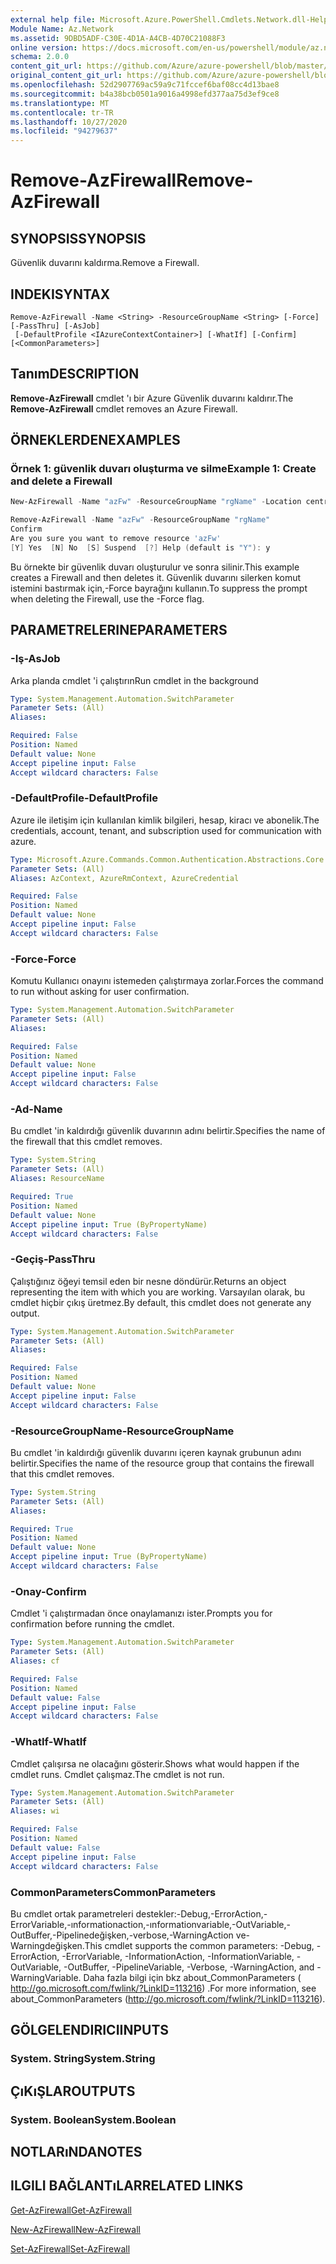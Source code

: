 ```yaml
---
external help file: Microsoft.Azure.PowerShell.Cmdlets.Network.dll-Help.xml
Module Name: Az.Network
ms.assetid: 9DBD5ADF-C30E-4D1A-A4CB-4D70C21088F3
online version: https://docs.microsoft.com/en-us/powershell/module/az.network/remove-azfirewall
schema: 2.0.0
content_git_url: https://github.com/Azure/azure-powershell/blob/master/src/Network/Network/help/Remove-AzFirewall.md
original_content_git_url: https://github.com/Azure/azure-powershell/blob/master/src/Network/Network/help/Remove-AzFirewall.md
ms.openlocfilehash: 52d2907769ac59a9c71fccef6baf08cc4d13bae8
ms.sourcegitcommit: b4a38bcb0501a9016a4998efd377aa75d3ef9ce8
ms.translationtype: MT
ms.contentlocale: tr-TR
ms.lasthandoff: 10/27/2020
ms.locfileid: "94279637"
---
```

# <span data-ttu-id="648b7-101">Remove-AzFirewall</span><span class="sxs-lookup"><span data-stu-id="648b7-101">Remove-AzFirewall</span></span>

## <span data-ttu-id="648b7-102">SYNOPSIS</span><span class="sxs-lookup"><span data-stu-id="648b7-102">SYNOPSIS</span></span>
<span data-ttu-id="648b7-103">Güvenlik duvarını kaldırma.</span><span class="sxs-lookup"><span data-stu-id="648b7-103">Remove a Firewall.</span></span>

## <span data-ttu-id="648b7-104">INDEKI</span><span class="sxs-lookup"><span data-stu-id="648b7-104">SYNTAX</span></span>

```
Remove-AzFirewall -Name <String> -ResourceGroupName <String> [-Force] [-PassThru] [-AsJob]
 [-DefaultProfile <IAzureContextContainer>] [-WhatIf] [-Confirm] [<CommonParameters>]
```

## <span data-ttu-id="648b7-105">Tanım</span><span class="sxs-lookup"><span data-stu-id="648b7-105">DESCRIPTION</span></span>
<span data-ttu-id="648b7-106">**Remove-AzFirewall** cmdlet 'ı bir Azure Güvenlik duvarını kaldırır.</span><span class="sxs-lookup"><span data-stu-id="648b7-106">The **Remove-AzFirewall** cmdlet removes an Azure Firewall.</span></span>

## <span data-ttu-id="648b7-107">ÖRNEKLERDEN</span><span class="sxs-lookup"><span data-stu-id="648b7-107">EXAMPLES</span></span>

### <span data-ttu-id="648b7-108">Örnek 1: güvenlik duvarı oluşturma ve silme</span><span class="sxs-lookup"><span data-stu-id="648b7-108">Example 1: Create and delete a Firewall</span></span>
```powershell
New-AzFirewall -Name "azFw" -ResourceGroupName "rgName" -Location centralus 

Remove-AzFirewall -Name "azFw" -ResourceGroupName "rgName"
Confirm
Are you sure you want to remove resource 'azFw'
[Y] Yes  [N] No  [S] Suspend  [?] Help (default is "Y"): y
```

<span data-ttu-id="648b7-109">Bu örnekte bir güvenlik duvarı oluşturulur ve sonra silinir.</span><span class="sxs-lookup"><span data-stu-id="648b7-109">This example creates a Firewall and then deletes it.</span></span> <span data-ttu-id="648b7-110">Güvenlik duvarını silerken komut istemini bastırmak için,-Force bayrağını kullanın.</span><span class="sxs-lookup"><span data-stu-id="648b7-110">To suppress the prompt when deleting the Firewall, use the -Force flag.</span></span>

## <span data-ttu-id="648b7-111">PARAMETRELERINE</span><span class="sxs-lookup"><span data-stu-id="648b7-111">PARAMETERS</span></span>

### <span data-ttu-id="648b7-112">-Iş</span><span class="sxs-lookup"><span data-stu-id="648b7-112">-AsJob</span></span>
<span data-ttu-id="648b7-113">Arka planda cmdlet 'i çalıştırın</span><span class="sxs-lookup"><span data-stu-id="648b7-113">Run cmdlet in the background</span></span>

```yaml
Type: System.Management.Automation.SwitchParameter
Parameter Sets: (All)
Aliases:

Required: False
Position: Named
Default value: None
Accept pipeline input: False
Accept wildcard characters: False
```

### <span data-ttu-id="648b7-114">-DefaultProfile</span><span class="sxs-lookup"><span data-stu-id="648b7-114">-DefaultProfile</span></span>
<span data-ttu-id="648b7-115">Azure ile iletişim için kullanılan kimlik bilgileri, hesap, kiracı ve abonelik.</span><span class="sxs-lookup"><span data-stu-id="648b7-115">The credentials, account, tenant, and subscription used for communication with azure.</span></span>

```yaml
Type: Microsoft.Azure.Commands.Common.Authentication.Abstractions.Core.IAzureContextContainer
Parameter Sets: (All)
Aliases: AzContext, AzureRmContext, AzureCredential

Required: False
Position: Named
Default value: None
Accept pipeline input: False
Accept wildcard characters: False
```

### <span data-ttu-id="648b7-116">-Force</span><span class="sxs-lookup"><span data-stu-id="648b7-116">-Force</span></span>
<span data-ttu-id="648b7-117">Komutu Kullanıcı onayını istemeden çalıştırmaya zorlar.</span><span class="sxs-lookup"><span data-stu-id="648b7-117">Forces the command to run without asking for user confirmation.</span></span>

```yaml
Type: System.Management.Automation.SwitchParameter
Parameter Sets: (All)
Aliases:

Required: False
Position: Named
Default value: None
Accept pipeline input: False
Accept wildcard characters: False
```

### <span data-ttu-id="648b7-118">-Ad</span><span class="sxs-lookup"><span data-stu-id="648b7-118">-Name</span></span>
<span data-ttu-id="648b7-119">Bu cmdlet 'in kaldırdığı güvenlik duvarının adını belirtir.</span><span class="sxs-lookup"><span data-stu-id="648b7-119">Specifies the name of the firewall that this cmdlet removes.</span></span>

```yaml
Type: System.String
Parameter Sets: (All)
Aliases: ResourceName

Required: True
Position: Named
Default value: None
Accept pipeline input: True (ByPropertyName)
Accept wildcard characters: False
```

### <span data-ttu-id="648b7-120">-Geçiş</span><span class="sxs-lookup"><span data-stu-id="648b7-120">-PassThru</span></span>
<span data-ttu-id="648b7-121">Çalıştığınız öğeyi temsil eden bir nesne döndürür.</span><span class="sxs-lookup"><span data-stu-id="648b7-121">Returns an object representing the item with which you are working.</span></span>
<span data-ttu-id="648b7-122">Varsayılan olarak, bu cmdlet hiçbir çıkış üretmez.</span><span class="sxs-lookup"><span data-stu-id="648b7-122">By default, this cmdlet does not generate any output.</span></span>

```yaml
Type: System.Management.Automation.SwitchParameter
Parameter Sets: (All)
Aliases:

Required: False
Position: Named
Default value: None
Accept pipeline input: False
Accept wildcard characters: False
```

### <span data-ttu-id="648b7-123">-ResourceGroupName</span><span class="sxs-lookup"><span data-stu-id="648b7-123">-ResourceGroupName</span></span>
<span data-ttu-id="648b7-124">Bu cmdlet 'in kaldırdığı güvenlik duvarını içeren kaynak grubunun adını belirtir.</span><span class="sxs-lookup"><span data-stu-id="648b7-124">Specifies the name of the resource group that contains the firewall that this cmdlet removes.</span></span>

```yaml
Type: System.String
Parameter Sets: (All)
Aliases:

Required: True
Position: Named
Default value: None
Accept pipeline input: True (ByPropertyName)
Accept wildcard characters: False
```

### <span data-ttu-id="648b7-125">-Onay</span><span class="sxs-lookup"><span data-stu-id="648b7-125">-Confirm</span></span>
<span data-ttu-id="648b7-126">Cmdlet 'i çalıştırmadan önce onaylamanızı ister.</span><span class="sxs-lookup"><span data-stu-id="648b7-126">Prompts you for confirmation before running the cmdlet.</span></span>

```yaml
Type: System.Management.Automation.SwitchParameter
Parameter Sets: (All)
Aliases: cf

Required: False
Position: Named
Default value: False
Accept pipeline input: False
Accept wildcard characters: False
```

### <span data-ttu-id="648b7-127">-WhatIf</span><span class="sxs-lookup"><span data-stu-id="648b7-127">-WhatIf</span></span>
<span data-ttu-id="648b7-128">Cmdlet çalışırsa ne olacağını gösterir.</span><span class="sxs-lookup"><span data-stu-id="648b7-128">Shows what would happen if the cmdlet runs.</span></span>
<span data-ttu-id="648b7-129">Cmdlet çalışmaz.</span><span class="sxs-lookup"><span data-stu-id="648b7-129">The cmdlet is not run.</span></span>

```yaml
Type: System.Management.Automation.SwitchParameter
Parameter Sets: (All)
Aliases: wi

Required: False
Position: Named
Default value: False
Accept pipeline input: False
Accept wildcard characters: False
```

### <span data-ttu-id="648b7-130">CommonParameters</span><span class="sxs-lookup"><span data-stu-id="648b7-130">CommonParameters</span></span>
<span data-ttu-id="648b7-131">Bu cmdlet ortak parametreleri destekler:-Debug,-ErrorAction,-ErrorVariable,-ınformationaction,-ınformationvariable,-OutVariable,-OutBuffer,-Pipelinedeğişken,-verbose,-WarningAction ve-Warningdeğişken.</span><span class="sxs-lookup"><span data-stu-id="648b7-131">This cmdlet supports the common parameters: -Debug, -ErrorAction, -ErrorVariable, -InformationAction, -InformationVariable, -OutVariable, -OutBuffer, -PipelineVariable, -Verbose, -WarningAction, and -WarningVariable.</span></span> <span data-ttu-id="648b7-132">Daha fazla bilgi için bkz about_CommonParameters ( http://go.microsoft.com/fwlink/?LinkID=113216) .</span><span class="sxs-lookup"><span data-stu-id="648b7-132">For more information, see about_CommonParameters (http://go.microsoft.com/fwlink/?LinkID=113216).</span></span>

## <span data-ttu-id="648b7-133">GÖLGELENDIRICI</span><span class="sxs-lookup"><span data-stu-id="648b7-133">INPUTS</span></span>

### <span data-ttu-id="648b7-134">System. String</span><span class="sxs-lookup"><span data-stu-id="648b7-134">System.String</span></span>

## <span data-ttu-id="648b7-135">ÇıKıŞLAR</span><span class="sxs-lookup"><span data-stu-id="648b7-135">OUTPUTS</span></span>

### <span data-ttu-id="648b7-136">System. Boolean</span><span class="sxs-lookup"><span data-stu-id="648b7-136">System.Boolean</span></span>

## <span data-ttu-id="648b7-137">NOTLARıNDA</span><span class="sxs-lookup"><span data-stu-id="648b7-137">NOTES</span></span>

## <span data-ttu-id="648b7-138">ILGILI BAĞLANTıLAR</span><span class="sxs-lookup"><span data-stu-id="648b7-138">RELATED LINKS</span></span>

[<span data-ttu-id="648b7-139">Get-AzFirewall</span><span class="sxs-lookup"><span data-stu-id="648b7-139">Get-AzFirewall</span></span>](./Get-AzFirewall.md)

[<span data-ttu-id="648b7-140">New-AzFirewall</span><span class="sxs-lookup"><span data-stu-id="648b7-140">New-AzFirewall</span></span>](./New-AzFirewall.md)

[<span data-ttu-id="648b7-141">Set-AzFirewall</span><span class="sxs-lookup"><span data-stu-id="648b7-141">Set-AzFirewall</span></span>](./Set-AzFirewall.md)

